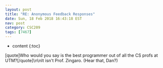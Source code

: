 ```yaml
---
layout: post
title: "RE: Anonymous Feedback Responses"
date: Sun, 18 Feb 2018 16:43:18 EST
nav: post
category: CSC209
tags: [7467]
---
```


* content
{:toc}

[quote]Who would you say is the best programmer out of all the CS profs at UTM?[/quote]\n\nIt isn't Prof. Zingaro. (Hear that, Dan?)
<!-- more -->
<p></p>
